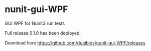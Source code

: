 # nunit-gui-WPF
GUI WPF for Nunit3 run tests

Full release 0.1.0 has been deployed.

Download here https://github.com/dualbios/nunit-gui-WPF/releases
